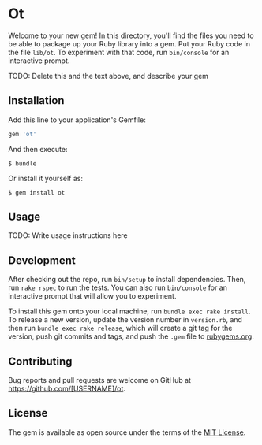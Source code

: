 # Ot

Welcome to your new gem! In this directory, you'll find the files you need to be able to package up your Ruby library into a gem. Put your Ruby code in the file `lib/ot`. To experiment with that code, run `bin/console` for an interactive prompt.

TODO: Delete this and the text above, and describe your gem

## Installation

Add this line to your application's Gemfile:

```ruby
gem 'ot'
```

And then execute:

    $ bundle

Or install it yourself as:

    $ gem install ot

## Usage

TODO: Write usage instructions here

## Development

After checking out the repo, run `bin/setup` to install dependencies. Then, run `rake rspec` to run the tests. You can also run `bin/console` for an interactive prompt that will allow you to experiment.

To install this gem onto your local machine, run `bundle exec rake install`. To release a new version, update the version number in `version.rb`, and then run `bundle exec rake release`, which will create a git tag for the version, push git commits and tags, and push the `.gem` file to [rubygems.org](https://rubygems.org).

## Contributing

Bug reports and pull requests are welcome on GitHub at https://github.com/[USERNAME]/ot.


## License

The gem is available as open source under the terms of the [MIT License](http://opensource.org/licenses/MIT).

